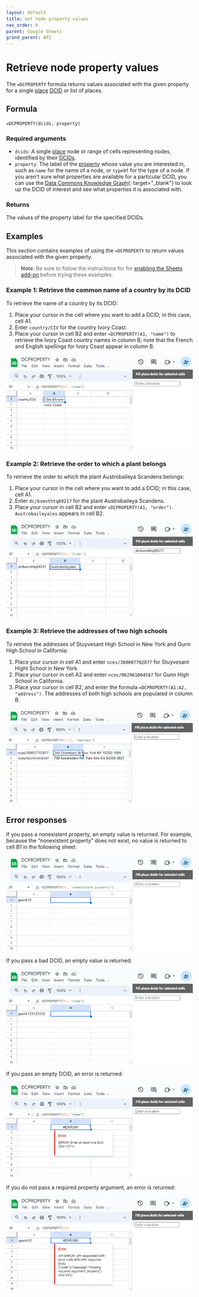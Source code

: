 ```yaml
---
layout: default
title: Get node property values
nav_order: 6
parent: Google Sheets
grand_parent: API
---
```


# Retrieve node property values

The `=DCPROPERTY` formula returns values associated with the given property for a single [place](/glossary.html#place) [DCID](/glossary.html#dcid) or list of places.

## Formula

```
=DCPROPERTY(dcids, property)
```

### Required arguments

* `dcids`: A single [place](/glossary.html#place) node or range of cells representing nodes, identified by their [DCIDs](/glossary.html#dcid).
* `property`: The label of the [property](/glossary.html#property) whose value you are interested in,  such as `name` for the name of a node, or `typeOf` for the type of a node. If you aren’t sure what properties are available for a particular DCID, you can use the [Data Commons Knowledge Graph](https://datacommons.org/browser/){: target="_blank"} to look up the DCID of interest and see what properties it is associated with.

### Returns

The values of the property label for the specified DCIDs.

## Examples

This section contains examples of using the `=DCPROPERTY` to return values associated with the given property.

> **Note**: Be sure to follow the instructions for for [enabling the Sheets add-on](/api/sheets/index.html#install) before trying these examples.

### Example 1: Retrieve the common name of a country by its DCID

To retrieve the name of a country by its DCID:

1. Place your cursor in the cell where you want to add a DCID; in this case, cell A1.
2. Enter `country/CIV` for the country Ivory Coast.
3. Place your cursor in cell B2 and enter `=DCPROPERTY(A1, "name")` to retrieve the Ivory Coast country names in column B; note that the French and English spellings for Ivory Coast appear in column B.

![DCPROPERTY example](/assets/images/sheets/sheets_get_property_ivory_coast.png)

### Example 2: Retrieve the order to which a plant belongs

To retrieve the order to which the plant Austrobaileya Scandens belongs:

1. Place your cursor in the cell where you want to add a DCID; in this case, cell A1.
2. Enter `dc/bsmvthtq89217` for the plant Austrobaileya Scandens.
3. Place your cursor in cell B2 and enter `=DCPROPERTY(A1, "order")`. `Austrobaileyales` appears in cell B2.

![DCPROPERTY example](/assets/images/sheets/sheets_get_property_austrobaileyales_order.png)

### Example 3: Retrieve the addresses of two high schools

To retrieve the addresses of Stuyvesant High School in New York and Gunn High School in California:

1. Place your cursor in cell A1 and enter `nces/360007702877` for Stuyvesant Hight School in New York.
2. Place your cursor in cell A2 and enter `nces/062961004587` for Gunn High School in California.
3. Place your cursor in cell B2, and enter the formula `=DCPROPERTY(A1:A2, "address")`. The addresses of both high schools are populated in column B.

![DCPROPERTY example](/assets/images/sheets/sheets_get_property_school_addresses.png)


## Error responses

If you pass a nonexistent property, an empty value is returned. For example, because the “nonexistent property” does not exist, no value is returned to cell B1 in the following sheet:

![Google Sheets nonexistent property return](/assets/images/sheets/sheets_get_property_bad_property.png)

If you pass a bad DCID, an empty value is returned:

![Google Sheets empty value return](/assets/images/sheets/sheets_get_property_bad_dcid.png)

If you pass an empty DCID, an error is returned:

![Google Sheets empty DCID error return](/assets/images/sheets/sheets_get_property_empty_dcid.png)

If you do not pass a required property argument, an error is returned:

![Google Sheets return for missing required property argument](/assets/images/sheets/sheets_get_property_bad_args.png)

